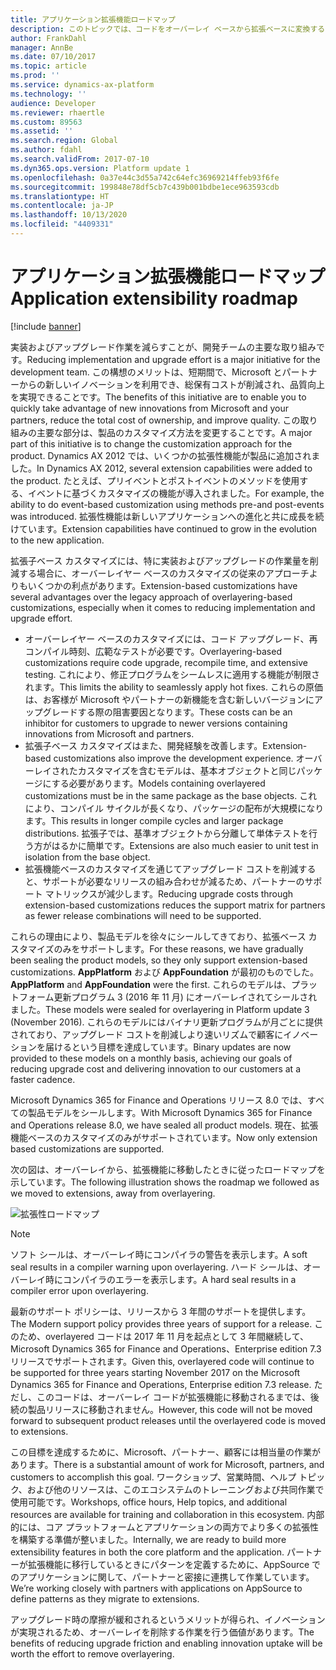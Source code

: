 ```yaml
---
title: アプリケーション拡張機能ロードマップ
description: このトピックでは、コードをオーバーレイ ベースから拡張ベースに変換するための要件とスケジュールについて説明します。
author: FrankDahl
manager: AnnBe
ms.date: 07/10/2017
ms.topic: article
ms.prod: ''
ms.service: dynamics-ax-platform
ms.technology: ''
audience: Developer
ms.reviewer: rhaertle
ms.custom: 89563
ms.assetid: ''
ms.search.region: Global
ms.author: fdahl
ms.search.validFrom: 2017-07-10
ms.dyn365.ops.version: Platform update 1
ms.openlocfilehash: 0a37e44c3d55a742c64efc36969214ffeb93f6fe
ms.sourcegitcommit: 199848e78df5cb7c439b001bdbe1ece963593cdb
ms.translationtype: HT
ms.contentlocale: ja-JP
ms.lasthandoff: 10/13/2020
ms.locfileid: "4409331"
---
```

# <a name="application-extensibility-roadmap"></a><span data-ttu-id="33e9b-103">アプリケーション拡張機能ロードマップ</span><span class="sxs-lookup"><span data-stu-id="33e9b-103">Application extensibility roadmap</span></span>

[!include [banner](../includes/banner.md)]

<span data-ttu-id="33e9b-104">実装およびアップグレード作業を減らすことが、開発チームの主要な取り組みです。</span><span class="sxs-lookup"><span data-stu-id="33e9b-104">Reducing implementation and upgrade effort is a major initiative for the development team.</span></span> <span data-ttu-id="33e9b-105">この構想のメリットは、短期間で、Microsoft とパートナーからの新しいイノベーションを利用でき、総保有コストが削減され、品質向上を実現できることです。</span><span class="sxs-lookup"><span data-stu-id="33e9b-105">The benefits of this initiative are to enable you to quickly take advantage of new innovations from Microsoft and your partners, reduce the total cost of ownership, and improve quality.</span></span> <span data-ttu-id="33e9b-106">この取り組みの主要な部分は、製品のカスタマイズ方法を変更することです。</span><span class="sxs-lookup"><span data-stu-id="33e9b-106">A major part of this initiative is to change the customization approach for the product.</span></span> <span data-ttu-id="33e9b-107">Dynamics AX 2012 では、いくつかの拡張性機能が製品に追加されました。</span><span class="sxs-lookup"><span data-stu-id="33e9b-107">In Dynamics AX 2012, several extension capabilities were added to the product.</span></span> <span data-ttu-id="33e9b-108">たとえば、プリイベントとポストイベントのメソッドを使用する、イベントに基づくカスタマイズの機能が導入されました。</span><span class="sxs-lookup"><span data-stu-id="33e9b-108">For example, the ability to do event-based customization using methods pre-and post-events was introduced.</span></span> <span data-ttu-id="33e9b-109">拡張性機能は新しいアプリケーションへの進化と共に成長を続けています。</span><span class="sxs-lookup"><span data-stu-id="33e9b-109">Extension capabilities have continued to grow in the evolution to the new application.</span></span>  

<span data-ttu-id="33e9b-110">拡張子ベース カスタマイズには、特に実装およびアップグレードの作業量を削減する場合に、オーバーレイヤー ベースのカスタマイズの従来のアプローチよりもいくつかの利点があります。</span><span class="sxs-lookup"><span data-stu-id="33e9b-110">Extension-based customizations have several advantages over the legacy approach of overlayering-based customizations, especially when it comes to reducing implementation and upgrade effort.</span></span>  
+ <span data-ttu-id="33e9b-111">オーバーレイヤー ベースのカスタマイズには、コード アップグレード、再コンパイル時刻、広範なテストが必要です。</span><span class="sxs-lookup"><span data-stu-id="33e9b-111">Overlayering-based customizations require code upgrade, recompile time, and extensive testing.</span></span> <span data-ttu-id="33e9b-112">これにより、修正プログラムをシームレスに適用する機能が制限されます。</span><span class="sxs-lookup"><span data-stu-id="33e9b-112">This limits the ability to seamlessly apply hot fixes.</span></span> <span data-ttu-id="33e9b-113">これらの原価は、お客様が Microsoft やパートナーの新機能を含む新しいバージョンにアップグレードする際の阻害要因となります。</span><span class="sxs-lookup"><span data-stu-id="33e9b-113">These costs can be an inhibitor for customers to upgrade to newer versions containing innovations from Microsoft and partners.</span></span>  
+ <span data-ttu-id="33e9b-114">拡張子ベース カスタマイズはまた、開発経験を改善します。</span><span class="sxs-lookup"><span data-stu-id="33e9b-114">Extension-based customizations also improve the development experience.</span></span> <span data-ttu-id="33e9b-115">オーバーレイされたカスタマイズを含むモデルは、基本オブジェクトと同じパッケージにする必要があります。</span><span class="sxs-lookup"><span data-stu-id="33e9b-115">Models containing overlayered customizations must be in the same package as the base objects.</span></span> <span data-ttu-id="33e9b-116">これにより、コンパイル サイクルが長くなり、パッケージの配布が大規模になります。</span><span class="sxs-lookup"><span data-stu-id="33e9b-116">This results in longer compile cycles and larger package distributions.</span></span> <span data-ttu-id="33e9b-117">拡張子では、基準オブジェクトから分離して単体テストを行う方がはるかに簡単です。</span><span class="sxs-lookup"><span data-stu-id="33e9b-117">Extensions are also much easier to unit test in isolation from the base object.</span></span>  
+ <span data-ttu-id="33e9b-118">拡張機能ベースのカスタマイズを通じてアップグレード コストを削減すると、サポートが必要なリリースの組み合わせが減るため、パートナーのサポート マトリックスが減少します。</span><span class="sxs-lookup"><span data-stu-id="33e9b-118">Reducing upgrade costs through extension-based customizations reduces the support matrix for partners as fewer release combinations will need to be supported.</span></span>

<span data-ttu-id="33e9b-119">これらの理由により、製品モデルを徐々にシールしてきており、拡張ベース カスタマイズのみをサポートします。</span><span class="sxs-lookup"><span data-stu-id="33e9b-119">For these reasons, we have gradually been sealing the product models, so they only support extension-based customizations.</span></span> <span data-ttu-id="33e9b-120">**AppPlatform** および **AppFoundation** が最初のものでした。</span><span class="sxs-lookup"><span data-stu-id="33e9b-120">**AppPlatform** and **AppFoundation** were the first.</span></span> <span data-ttu-id="33e9b-121">これらのモデルは、プラットフォーム更新プログラム 3 (2016 年 11 月) にオーバーレイされてシールされました。</span><span class="sxs-lookup"><span data-stu-id="33e9b-121">These models were sealed for overlayering in Platform update 3 (November 2016).</span></span> <span data-ttu-id="33e9b-122">これらのモデルにはバイナリ更新プログラムが月ごとに提供されており、アップグレード コストを削減しより速いリズムで顧客にイノベーションを届けるという目標を達成しています。</span><span class="sxs-lookup"><span data-stu-id="33e9b-122">Binary updates are now provided to these models on a monthly basis, achieving our goals of reducing upgrade cost and delivering innovation to our customers at a faster cadence.</span></span> 

<span data-ttu-id="33e9b-123">Microsoft Dynamics 365 for Finance and Operations リリース 8.0 では、すべての製品モデルをシールします。</span><span class="sxs-lookup"><span data-stu-id="33e9b-123">With Microsoft Dynamics 365 for Finance and Operations release 8.0, we have sealed all product models.</span></span> <span data-ttu-id="33e9b-124">現在、拡張機能ベースのカスタマイズのみがサポートされています。</span><span class="sxs-lookup"><span data-stu-id="33e9b-124">Now only extension based customizations are supported.</span></span>

<span data-ttu-id="33e9b-125">次の図は、オーバーレイから、拡張機能に移動したときに従ったロードマップを示しています。</span><span class="sxs-lookup"><span data-stu-id="33e9b-125">The following illustration shows the roadmap we followed as we moved to extensions, away from overlayering.</span></span>

![拡張性ロードマップ](media/extensibility-roadmap.jpg)

> [!NOTE]
> <span data-ttu-id="33e9b-127">ソフト シールは、オーバーレイ時にコンパイラの警告を表示します。</span><span class="sxs-lookup"><span data-stu-id="33e9b-127">A soft seal results in a compiler warning upon overlayering.</span></span> <span data-ttu-id="33e9b-128">ハード シールは、オーバーレイ時にコンパイラのエラーを表示します。</span><span class="sxs-lookup"><span data-stu-id="33e9b-128">A hard seal results in a compiler error upon overlayering.</span></span> 

<span data-ttu-id="33e9b-129">最新のサポート ポリシーは、リリースから 3 年間のサポートを提供します。</span><span class="sxs-lookup"><span data-stu-id="33e9b-129">The Modern support policy provides three years of support for a release.</span></span> <span data-ttu-id="33e9b-130">このため、overlayered コードは 2017 年 11 月を起点として 3 年間継続して、Microsoft Dynamics 365 for Finance and Operations、Enterprise edition 7.3 リリースでサポートされます。</span><span class="sxs-lookup"><span data-stu-id="33e9b-130">Given this, overlayered code will continue to be supported for three years starting November 2017 on the Microsoft Dynamics 365 for Finance and Operations, Enterprise edition 7.3 release.</span></span> <span data-ttu-id="33e9b-131">ただし、このコードは、オーバーレイ コードが拡張機能に移動されるまでは、後続の製品リリースに移動されません。</span><span class="sxs-lookup"><span data-stu-id="33e9b-131">However, this code will not be moved forward to subsequent product releases until the overlayered code is moved to extensions.</span></span>  

<span data-ttu-id="33e9b-132">この目標を達成するために、Microsoft、パートナー、顧客には相当量の作業があります。</span><span class="sxs-lookup"><span data-stu-id="33e9b-132">There is a substantial amount of work for Microsoft, partners, and customers to accomplish this goal.</span></span> <span data-ttu-id="33e9b-133">ワークショップ、営業時間、ヘルプ トピック、および他のリソースは、このエコシステムのトレーニングおよび共同作業で使用可能です。</span><span class="sxs-lookup"><span data-stu-id="33e9b-133">Workshops, office hours, Help topics, and additional resources are available for training and collaboration in this ecosystem.</span></span> <span data-ttu-id="33e9b-134">内部的には、コア プラットフォームとアプリケーションの両方でより多くの拡張性を構築する準備が整いました。</span><span class="sxs-lookup"><span data-stu-id="33e9b-134">Internally, we are ready to build more extensibility features in both the core platform and the application.</span></span> <span data-ttu-id="33e9b-135">パートナーが拡張機能に移行しているときにパターンを定義するために、AppSource でのアプリケーションに関して、パートナーと密接に連携して作業しています。</span><span class="sxs-lookup"><span data-stu-id="33e9b-135">We’re working closely with partners with applications on AppSource to define patterns as they migrate to extensions.</span></span>

<span data-ttu-id="33e9b-136">アップグレード時の摩擦が緩和されるというメリットが得られ、イノベーションが実現されるため、オーバーレイを削除する作業を行う価値があります。</span><span class="sxs-lookup"><span data-stu-id="33e9b-136">The benefits of reducing upgrade friction and enabling innovation uptake will be worth the effort to remove overlayering.</span></span>

